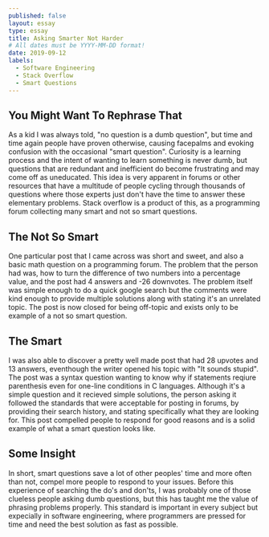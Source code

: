 ```yaml
---
published: false
layout: essay
type: essay
title: Asking Smarter Not Harder
# All dates must be YYYY-MM-DD format!
date: 2019-09-12
labels:
  - Software Engineering
  - Stack Overflow
  - Smart Questions
---
```


## You Might Want To Rephrase That

As a kid I was always told, "no question is a dumb question", but time and time again people have proven otherwise, causing facepalms and evoking confusion with the occasional "smart question". Curiosity is a learning process and the intent of wanting to learn something is never dumb, but questions that are redundant and inefficient do become frustrating and may come off as uneducated. This idea is very apparent in forums or other resources that have a multitude of people cycling through thousands of questions where those experts just don't have the time to answer these elementary problems. Stack overflow is a product of this, as a programming forum collecting many smart and not so smart questions.

## The Not So Smart

One particular post that I came across was short and sweet, and also a basic math question on a programming forum. The problem that the person had was, how to turn the difference of two numbers into a percentage value, and the post had 4 answers and -26 downvotes. The problem itself was simple enough to do a quick google search but the comments were kind enough to provide multiple solutions along with stating it's an unrelated topic. The post is now closed for being off-topic and exists only to be example of a not so smart question. 

## The Smart

I was also able to discover a pretty well made post that had 28 upvotes and 13 answers, eventhough the writer opened his topic with "It sounds stupid". The post was a syntax question wanting to know why if statements reqiure parenthesis even for one-line conditions in C languages. Although it's a simple question and it recieved simple solutions, the person asking it followed the standards that were acceptable for posting in forums, by providing their search history, and stating specifically what they are looking for. This post compelled people to respond for good reasons and is a solid example of what a smart question looks like. 

## Some Insight

In short, smart questions save a lot of other peoples' time and more often than not, compel more people to respond to your issues. Before this experience of searching the do's and don'ts, I was probably one of those clueless people asking dumb questions, but this has taught me the value of phrasing problems properly. This  standard is important in every subject but expecially in software engineering, where programmers are pressed for time and need the best solution as fast as possible.
 
